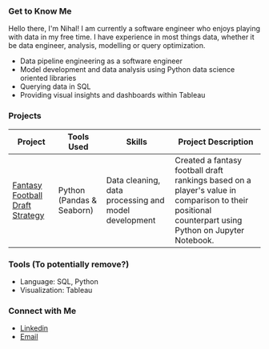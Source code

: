 ### Get to Know Me

Hello there, I'm Nihal! I am currently a software engineer who enjoys playing with data in my free time. I have experience in most things data, whether it be data engineer, analysis, modelling or query optimization.

- Data pipeline engineering as a software engineer
- Model development and data analysis using Python data science oriented libraries
- Querying data in SQL
- Providing visual insights and dashboards within Tableau


### Projects
| Project | Tools Used | Skills | Project Description | 
|---|---|---|---|
|[Fantasy Football Draft Strategy](https://github.com/NihalSidhu/Value-Over-Replacement-FF-Strategy)|Python (Pandas & Seaborn)|Data cleaning, data processing and model development| Created a fantasy football draft rankings based on a player's value in comparison to their positional counterpart using Python on Jupyter Notebook.|


### Tools (To potentially remove?)

- Language: SQL, Python
- Visualization: Tableau

### Connect with Me

- [Linkedin](https://www.linkedin.com/in/nihal-sidhu/)
- [Email](nihalsidhu1@gmail.com)

<!--
**NihalSidhu/NihalSidhu** is a ✨ _special_ ✨ repository because its `README.md` (this file) appears on your GitHub profile.

Here are some ideas to get you started:

- 🔭 I’m currently working on ...
- 🌱 I’m currently learning ...
- 👯 I’m looking to collaborate on ...
- 🤔 I’m looking for help with ...
- 💬 Ask me about ...
- 📫 How to reach me: ...
- 😄 Pronouns: ...
- ⚡ Fun fact: ...
-->
